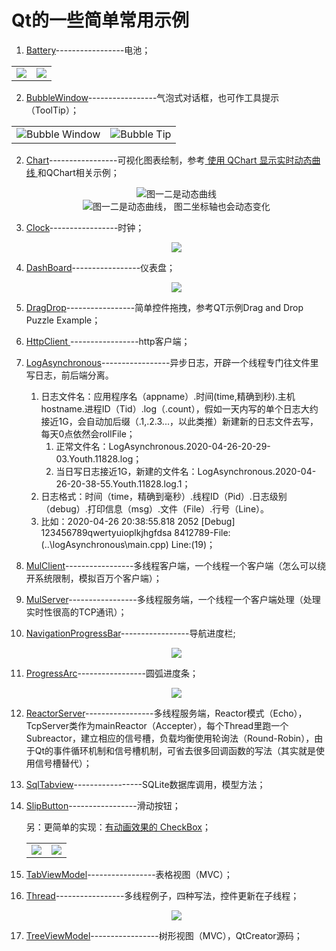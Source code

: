 # Qt的一些简单常用示例     
1. [Battery](Battery/)-----------------电池；  
<table>
    <tr>
        <td ><div align=center><img src="Battery/picture/AlarmBattery.png"></div></td >
        <td ><div align=center><img src="Battery/picture/HealthyBattery.png"></div></td>
    </tr>
</table>

2. [BubbleWindow](BubbleWindow/)-----------------气泡式对话框，也可作工具提示（ToolTip）；  
<table>
    <tr>
        <td ><div align=center><img src="BubbleWindow/picture/Bubble.png">Bubble Window</div></td >
        <td ><div align=center><img src="BubbleWindow/picture/Bubble_tip.png">Bubble Tip</div></td>
    </tr>
</table>

2. [Chart](Chart/)-----------------可视化图表绘制，参考[ 使用 QChart 显示实时动态曲线 ](https://qtdebug.com/qtbook-paint-realtime-curve-qchart/ "qtdebug/公孙二狗") 和QChart相关示例；  

   <div align=center><img src="Chart/picture/Chart_1.png">图一二是动态曲线</div>  
   <div align=center><img src="Chart/picture/Chart_2.png">图一二是动态曲线， 图二坐标轴也会动态变化</div>  

3. [Clock](/Clock)-----------------时钟；  

    <div align=center><img src="Clock/picture/Clock.png"></div>  

4. [DashBoard](/DashBoard)-----------------仪表盘；  

    <div align=center><img src="DashBoard/picture/DashBoard.png"></div>

5. [DragDrop](DragDrop/)-----------------简单控件拖拽，参考QT示例Drag and Drop Puzzle Example； 

6. [HttpClient ](/HttpClient)-----------------http客户端；

7. [LogAsynchronous](LogAsynchronous/)-----------------异步日志，开辟一个线程专门往文件里写日志，前后端分离。  

   1. 日志文件名：应用程序名（appname）.时间(time,精确到秒).主机hostname.进程ID（Tid）.log（.count），假如一天内写的单个日志大约接近1G，会自动加后缀（.1,.2.3...，以此类推）新建新的日志文件去写，每天0点依然会rollFile；  
      1. 正常文件名：LogAsynchronous.2020-04-26-20-29-03.Youth.11828.log；  
      2. 当日写日志接近1G，新建的文件名：LogAsynchronous.2020-04-26-20-38-55.Youth.11828.log.1；  
   2. 日志格式：时间（time，精确到毫秒）.线程ID（Pid）.日志级别（debug）.打印信息（msg）.文件（File）.行号（Line）。  
   1. 比如：2020-04-26 20:38:55.818 2052 [Debug] 123456789qwertyuioplkjhgfdsa 8412789-File:(..\logAsynchronous\main.cpp) Line:(19)；  

8. [MulClient](MulClient/)-----------------多线程客户端，一个线程一个客户端（怎么可以绕开系统限制，模拟百万个客户端）；  

9. [MulServer](MulServer/)-----------------多线程服务端，一个线程一个客户端处理（处理实时性很高的TCP通讯）；  

10. [NavigationProgressBar](/NavigationProgressBar)-----------------导航进度栏;  

    <div align=center><img src="NavigationProgressBar/picture/NavigationProgressBar.png"></div>  

11. [ProgressArc](ProgressArc/)-----------------圆弧进度条；  

     <div align=center><img src="ProgressArc/picture/ProgressArc.png"></div>  

12. [ReactorServer](ReactorServer/)-----------------多线程服务端，Reactor模式（Echo），TcpServer类作为mainReactor（Accepter），每个Thread里跑一个Subreactor，建立相应的信号槽，负载均衡使用轮询法（Round-Robin），由于Qt的事件循环机制和信号槽机制，可省去很多回调函数的写法（其实就是使用信号槽替代）；  

13. [SqlTabview](SqlTabview/)-----------------SQLite数据库调用，模型方法；  

14. [SlipButton](SlipButton/)-----------------滑动按钮；  

     另：更简单的实现：[有动画效果的 CheckBox](http://qtdebug.com/qtbook-animated-checkbox/)；  

      <table>
          <tr>
              <td ><div align=center><img src="SlipButton/picture/SlipButton_check.png"></div></td >
              <td ><div align=center><img src="SlipButton/picture/SlipButton_checked.png"></div></td>
          </tr>
      </table>  

15. [TabViewModel](TabViewModel/)-----------------表格视图（MVC）；   

16. [Thread](Thread/)-----------------多线程例子，四种写法，控件更新在子线程；  

      <div align=center><img src="Thread/picture/Thread.png"></div>  

17. [TreeViewModel](TreeViewModel/)-----------------树形视图（MVC），QtCreator源码；  

